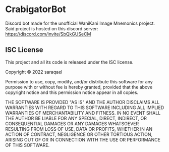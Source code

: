 # CrabigatorBot
Discord bot made for the unofficial WaniKani Image Mnemonics project.
Said project is hosted on this discord server: https://discord.com/invite/SbQkGUSeCM

## ISC License

This project and all its code is released under the ISC license.

Copyright © 2022 saraqael

Permission to use, copy, modify, and/or distribute this software for any
purpose with or without fee is hereby granted, provided that the above
copyright notice and this permission notice appear in all copies.

THE SOFTWARE IS PROVIDED "AS IS" AND THE AUTHOR DISCLAIMS ALL WARRANTIES WITH
REGARD TO THIS SOFTWARE INCLUDING ALL IMPLIED WARRANTIES OF MERCHANTABILITY
AND FITNESS. IN NO EVENT SHALL THE AUTHOR BE LIABLE FOR ANY SPECIAL, DIRECT,
INDIRECT, OR CONSEQUENTIAL DAMAGES OR ANY DAMAGES WHATSOEVER RESULTING FROM
LOSS OF USE, DATA OR PROFITS, WHETHER IN AN ACTION OF CONTRACT, NEGLIGENCE OR
OTHER TORTIOUS ACTION, ARISING OUT OF OR IN CONNECTION WITH THE USE OR
PERFORMANCE OF THIS SOFTWARE.
